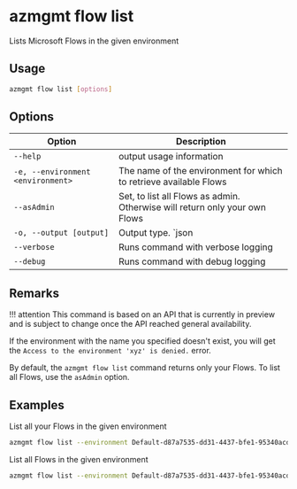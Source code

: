 # azmgmt flow list

Lists Microsoft Flows in the given environment

## Usage

```sh
azmgmt flow list [options]
```

## Options

Option|Description
------|-----------
`--help`|output usage information
`-e, --environment <environment>`|The name of the environment for which to retrieve available Flows
`--asAdmin`|Set, to list all Flows as admin. Otherwise will return only your own Flows
`-o, --output [output]`|Output type. `json|text`. Default `text`
`--verbose`|Runs command with verbose logging
`--debug`|Runs command with debug logging

## Remarks

!!! attention
    This command is based on an API that is currently in preview and is subject to change once the API reached general availability.

If the environment with the name you specified doesn't exist, you will get the `Access to the environment 'xyz' is denied.` error.

By default, the `azmgmt flow list` command returns only your Flows. To list all Flows, use the `asAdmin` option.

## Examples

List all your Flows in the given environment

```sh
azmgmt flow list --environment Default-d87a7535-dd31-4437-bfe1-95340acd55c5
```

List all Flows in the given environment

```sh
azmgmt flow list --environment Default-d87a7535-dd31-4437-bfe1-95340acd55c5 --asAdmin
```